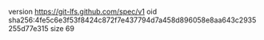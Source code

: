 version https://git-lfs.github.com/spec/v1
oid sha256:4fe5c6e3f53f8424c872f7e437794d7a458d896058e8aa643c2935255d77e315
size 69
